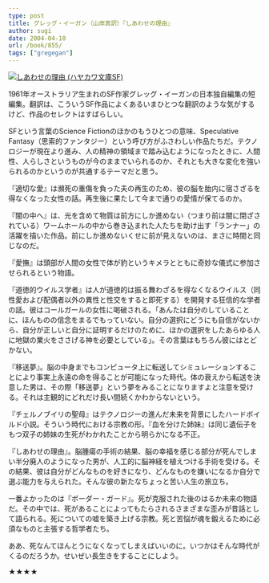 ```yaml
---
type: post
title: グレッグ・イーガン（山岸真訳）『しあわせの理由』
author: sugi
date: 2004-04-10
url: /book/855/
tags: ["gregegan"]
---
```

<a href="http://www.amazon.co.jp/exec/obidos/ASIN/415011451X/chezsugi-22/ref=nosim/" name="amazletlink" target="_blank"><img src="http://ecx.images-amazon.com/images/I/51Y8BNNFB7L.jpg" alt="しあわせの理由 (ハヤカワ文庫SF)" style="border: none;" class="alignleft" /></a>

1961年オーストラリア生まれのSF作家グレッグ・イーガンの日本独自編集の短編集。翻訳は、こういうSF作品によくあるいまひとつな翻訳のような気がするけど、作品のセレクトはすばらしい。

SFという言葉のScience Fictionのほかのもうひとつの意味、Speculative Fantasy（思索的ファンタジー）という呼び方がふさわしい作品たちだ。テクノロジーが現在より進み、人の精神の領域まで踏み込むようになったときに、人間性、人らしさというものが今のままでいられるのか、それとも大きな変化を強いられるのかというのが共通するテーマだと思う。

『適切な愛』は瀕死の重傷を負った夫の再生のため、彼の脳を胎内に宿さざるを得なくなった女性の話。再生後に果たして今まで通りの愛情が保てるのか。

『闇の中へ』は、光を含めて物質は前方にしか進めない（つまり前は闇に閉ざされている）ワームホールの中から巻き込まれた人たちを助け出す「ランナー」の活躍を描いた作品。前にしか進めないくせに前が見えないのは、まさに時間と同じなのだ。

『愛撫』は頭部が人間の女性で体が豹というキメラとともに奇妙な儀式に参加させられるという物語。

『道徳的ウイルス学者』は人が道徳的は振る舞わざるを得なくなるウイルス（同性愛および配偶者以外の異性と性交をすると即死する）を開発する狂信的な学者の話。彼はコールガールの女性に喝破される。「あんたは自分のしていることに、ほんものの信念をまるでもっていない。自分の選択にどうにも自信がないから、自分が正しいと自分に証明するだけのために、ほかの選択をしたあらゆる人に地獄の業火をささげる神を必要としている」。その言葉はもちろん彼にはとどかない。

『移送夢』。脳の中身までもコンピュータ上に転送してシミュレーションすることにより事実上永遠の命を得ることが可能になった時代。体の衰えから転送を決意した男は、その際「移送夢」という夢をみることになりますよと注意を受ける。それは主観的にどれだけ長い間続くかわからないという。

『チェルノブイリの聖母』はテクノロジーの進んだ未来を背景にしたハードボイルド小説。そういう時代における宗教の形。『血を分けた姉妹』は同じ遺伝子をもつ双子の姉妹の生死がわかれたことから明らかになる不正。

『しあわせの理由』。脳腫瘍の手術の結果、脳の幸福を感じる部分が死んでしまい半分廃人のようになった男が、人工的に脳神経を植えつける手術を受ける。その結果、彼は自分がどんなものを好きになり、どんなものを嫌いになるか自分で選ぶ能力を与えられた。そんな彼の新たなちょっと苦い人生の旅立ち。

一番よかったのは『ボーダー・ガード』。死が克服された後のはるか未来の物語だ。その中では、死があることによってもたらされるさまざまな歪みが昔話として語られる。死についての嘘を築き上げる宗教。死と苦悩が魂を鍛えるために必須なものと主張する哲学者たち。

ああ、死なんてほんとうになくなってしまえばいいのに。いつかはそんな時代がくるのだろうか。せいぜい長生きをすることにしよう。

★★★★

